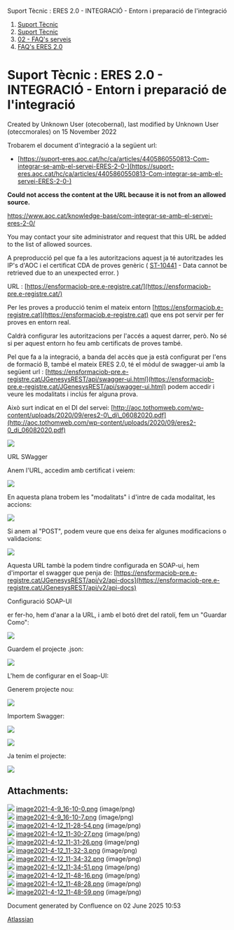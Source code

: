 Suport Tècnic : ERES 2.0 - INTEGRACIÓ - Entorn i preparació de l'integració  

1.  [Suport Tècnic](index.md)
2.  [Suport Tècnic](13893782.md)
3.  [02 - FAQ's serveis](26313393.md)
4.  [FAQ's ERES 2.0](41522405.md)

Suport Tècnic : ERES 2.0 - INTEGRACIÓ - Entorn i preparació de l'integració
===========================================================================

Created by Unknown User (otecobernal), last modified by Unknown User (oteccmorales) on 15 November 2022

Trobarem el document d'integració a la següent url:

*   [https://suport-eres.aoc.cat/hc/ca/articles/4405860550813-Com-integrar-se-amb-el-servei-ERES-2-0-](https://suport-eres.aoc.cat/hc/ca/articles/4405860550813-Com-integrar-se-amb-el-servei-ERES-2-0-)

  

**Could not access the content at the URL because it is not from an allowed source.**

https://www.aoc.cat/knowledge-base/com-integrar-se-amb-el-servei-eres-2-0/

You may contact your site administrator and request that this URL be added to the list of allowed sources.

  

  

A preproducció pel que fa a les autoritzacions aquest ja té autoritzades les IP's d'AOC i el certificat CDA de proves genèric ( [ST-10441](https://contacte.aoc.cat/browse/ST-10441?src=confmacro) - Data cannot be retrieved due to an unexpected error. )

URL : [https://ensformaciob-pre.e-registre.cat/](https://ensformaciob-pre.e-registre.cat/)

Per les proves a producció tenim el mateix entorn [https://ensformaciob.e-registre.cat](https://ensformaciob.e-registre.cat) que ens pot servir per fer proves en entorn real.

Caldrà configurar les autoritzacions per l'accés a aquest darrer, però. No sé si per aquest entorn ho feu amb certificats de proves també.

  

  

  

Pel que fa a la integració, a banda del accès que ja està configurat per l'ens de formació B, també el mateix ERES 2.0, té el mòdul de swagger-ui amb la següent url : [https://ensformaciob-pre.e-registre.cat/JGenesysREST/api/swagger-ui.html](https://ensformaciob-pre.e-registre.cat/JGenesysREST/api/swagger-ui.html) podem accedir i veure les modalitats i inclús fer alguna prova.

  

Això surt indicat en el DI del servei: [http://aoc.tothomweb.com/wp-content/uploads/2020/09/eres2-0\_di\_06082020.pdf](http://aoc.tothomweb.com/wp-content/uploads/2020/09/eres2-0_di_06082020.pdf)

![](attachments/41522122/41522423.png)

  

  

  

URL SWagger

Anem l'URL, accedim amb certificat i veiem:

![](attachments/41522122/41522424.png)

  

En aquesta plana trobem les "modalitats" i d'intre de cada modalitat, les accions:

![](attachments/41522122/41522425.png)

Si anem al "POST", podem veure que ens deixa fer algunes modificacions o validacions:

![](attachments/41522122/41522426.png)

  

Aquesta URL tambè la podem tindre configurada en SOAP-ui, hem d'importar el swagger que penja de: [https://ensformaciob-pre.e-registre.cat/JGenesysREST/api/v2/api-docs](https://ensformaciob-pre.e-registre.cat/JGenesysREST/api/v2/api-docs)

  

Configuració SOAP-UI

er fer-ho, hem d'anar a la URL, i amb el botó dret del ratolí, fem un "Guardar Como":

![](attachments/41522122/41522427.png)

Guardem el projecte .json:

![](attachments/41522122/41522428.png)

L'hem de configurar en el Soap-UI:

Generem projecte nou:

![](attachments/41522122/41522430.png)

Importem Swagger:

![](attachments/41522122/41522431.png)

  

  

![](attachments/41522122/41522415.png)

  

Ja tenim el projecte:

![](attachments/41522122/41522432.png)

  

  

  

Attachments:
------------

![](images/icons/bullet_blue.gif) [image2021-4-9\_16-10-0.png](attachments/41522122/41522414.png) (image/png)  
![](images/icons/bullet_blue.gif) [image2021-4-9\_16-10-7.png](attachments/41522122/41522415.png) (image/png)  
![](images/icons/bullet_blue.gif) [image2021-4-12\_11-28-54.png](attachments/41522122/41522423.png) (image/png)  
![](images/icons/bullet_blue.gif) [image2021-4-12\_11-30-27.png](attachments/41522122/41522424.png) (image/png)  
![](images/icons/bullet_blue.gif) [image2021-4-12\_11-31-26.png](attachments/41522122/41522425.png) (image/png)  
![](images/icons/bullet_blue.gif) [image2021-4-12\_11-32-3.png](attachments/41522122/41522426.png) (image/png)  
![](images/icons/bullet_blue.gif) [image2021-4-12\_11-34-32.png](attachments/41522122/41522427.png) (image/png)  
![](images/icons/bullet_blue.gif) [image2021-4-12\_11-34-51.png](attachments/41522122/41522428.png) (image/png)  
![](images/icons/bullet_blue.gif) [image2021-4-12\_11-48-16.png](attachments/41522122/41522430.png) (image/png)  
![](images/icons/bullet_blue.gif) [image2021-4-12\_11-48-28.png](attachments/41522122/41522431.png) (image/png)  
![](images/icons/bullet_blue.gif) [image2021-4-12\_11-48-59.png](attachments/41522122/41522432.png) (image/png)  

Document generated by Confluence on 02 June 2025 10:53

[Atlassian](http://www.atlassian.com/)
